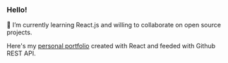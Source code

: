 ### Hello!

🌱 I’m currently learning React.js and willing to collaborate on open source projects.

Here's my [personal portfolio](https://front-end-portfolio.vercel.app/) created with React and feeded with Github REST API.

<!--
**ViniciusLagoGehrke/ViniciusLagoGehrke** is a ✨ _special_ ✨ repository because its `README.md` (this file) appears on your GitHub profile.

Here are some ideas to get you started:

- 🔭 I’m currently working on ...
- 🌱 I’m currently learning ...
- 👯 I’m looking to collaborate on ...
- 🤔 I’m looking for help with ...
- 💬 Ask me about ...
- 📫 How to reach me: ...
- 😄 Pronouns: ...
- ⚡ Fun fact: ...
-->
